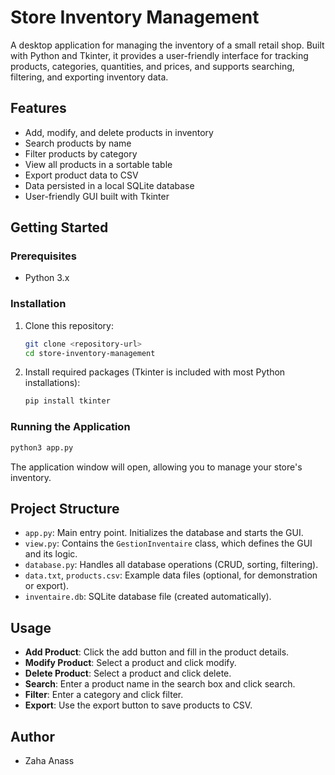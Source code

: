 # Store Inventory Management

A desktop application for managing the inventory of a small retail shop. Built with Python and Tkinter, it provides a user-friendly interface for tracking products, categories, quantities, and prices, and supports searching, filtering, and exporting inventory data.

## Features

- Add, modify, and delete products in inventory
- Search products by name
- Filter products by category
- View all products in a sortable table
- Export product data to CSV
- Data persisted in a local SQLite database
- User-friendly GUI built with Tkinter

## Getting Started 

### Prerequisites
- Python 3.x

### Installation
1. Clone this repository:
   ```bash
   git clone <repository-url>
   cd store-inventory-management
   ```
2. Install required packages (Tkinter is included with most Python installations):
   ```bash
   pip install tkinter
   ```

### Running the Application

```bash
python3 app.py
```

The application window will open, allowing you to manage your store's inventory.

## Project Structure

- `app.py`: Main entry point. Initializes the database and starts the GUI.
- `view.py`: Contains the `GestionInventaire` class, which defines the GUI and its logic.
- `database.py`: Handles all database operations (CRUD, sorting, filtering).
- `data.txt`, `products.csv`: Example data files (optional, for demonstration or export).
- `inventaire.db`: SQLite database file (created automatically).

## Usage

- **Add Product**: Click the add button and fill in the product details.
- **Modify Product**: Select a product and click modify.
- **Delete Product**: Select a product and click delete.
- **Search**: Enter a product name in the search box and click search.
- **Filter**: Enter a category and click filter.
- **Export**: Use the export button to save products to CSV.

## Author

- Zaha Anass
